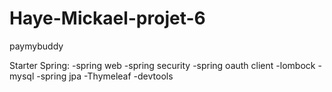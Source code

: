 # Haye-Mickael-projet-6
paymybuddy

Starter Spring:
-spring web
-spring security
-spring oauth client
-lombock
-mysql
-spring jpa
-Thymeleaf
-devtools

